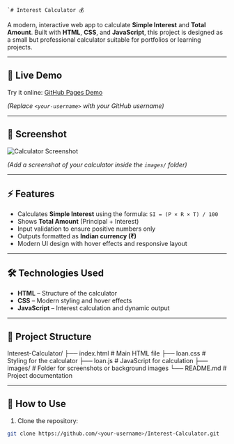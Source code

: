     `# Interest Calculator 💰

A modern, interactive web app to calculate **Simple Interest** and **Total Amount**. Built with **HTML**, **CSS**, and **JavaScript**, this project is designed as a small but professional calculator suitable for portfolios or learning projects.

---

## 🔗 Live Demo
Try it online: [GitHub Pages Demo](https://vivekyadav03.github.io/Interest-Calculator/
)

*(Replace `<your-username>` with your GitHub username)*

---

## 📸 Screenshot

![Calculator Screenshot](images/screenshot.png)

*(Add a screenshot of your calculator inside the `images/` folder)*

---

## ⚡ Features
- Calculates **Simple Interest** using the formula: `SI = (P × R × T) / 100`  
- Shows **Total Amount** (Principal + Interest)  
- Input validation to ensure positive numbers only  
- Outputs formatted as **Indian currency (₹)**  
- Modern UI design with hover effects and responsive layout  

---

## 🛠️ Technologies Used
- **HTML** – Structure of the calculator  
- **CSS** – Modern styling and hover effects  
- **JavaScript** – Interest calculation and dynamic output  

---

## 📂 Project Structure

Interest-Calculator/
├── index.html # Main HTML file
├── loan.css # Styling for the calculator
├── loan.js # JavaScript for calculation
├── images/ # Folder for screenshots or background images
└── README.md # Project documentation

---

## 🚀 How to Use
1. Clone the repository:

```bash
git clone https://github.com/<your-username>/Interest-Calculator.git
